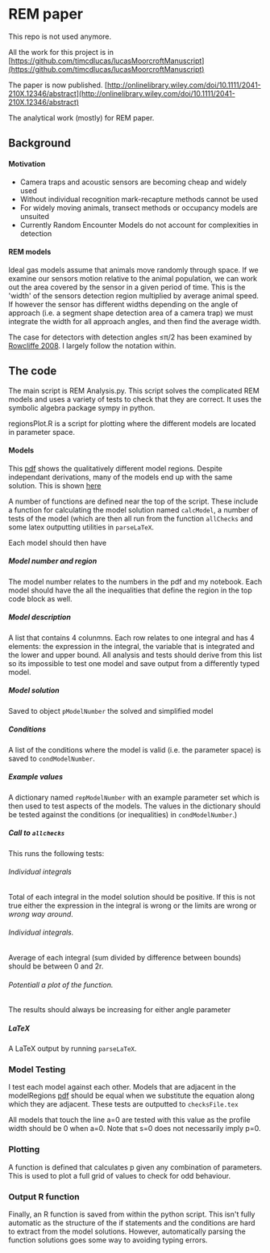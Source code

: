 REM paper
========

This repo is not used anymore.

All the work for this project is in [https://github.com/timcdlucas/lucasMoorcroftManuscript](https://github.com/timcdlucas/lucasMoorcroftManuscript)

The paper is now published. [http://onlinelibrary.wiley.com/doi/10.1111/2041-210X.12346/abstract](http://onlinelibrary.wiley.com/doi/10.1111/2041-210X.12346/abstract)



The analytical work (mostly) for REM paper.

## Background

#### Motivation

+ Camera traps and acoustic sensors are becoming cheap and widely used
+ Without individual recognition mark-recapture methods cannot be used
+ For widely moving animals, transect methods or occupancy models are unsuited
+ Currently Random Encounter Models do not account for complexities in detection

#### REM models

Ideal gas models assume that animals move randomly through space. If we examine our sensors motion relative to the animal population, we can work out the area covered by the sensor in a given period of time. This is the 'width' of the sensors detection region multiplied by average animal speed. If however the sensor has different widths depending on the angle of approach (i.e. a segment shape detection area of a camera trap) we must integrate the width for all approach angles, and then find the average width.

The case for detectors with detection angles &#8804;&#960;/2 has been examined by [Rowcliffe 2008](http://onlinelibrary.wiley.com/doi/10.1111/j.1365-2664.2008.01473.x/abstract). I largely follow the notation within.


## The code

The main script is REM Analysis.py. This script solves the complicated REM models and uses a variety of tests to check that they are correct. It uses the symbolic algebra package sympy in python.

regionsPlot.R is a script for plotting where the different models are located in parameter space.

#### Models

This [pdf](imgs/regions.pdf) shows the qualitatively different model regions. Despite independant derivations, many of the models end up with the same solution. This is shown [here](imgs/equalRegions.pdf)

A number of functions are defined near the top of the script. These include a function for calculating the model solution named `calcModel`, a number of tests of the model (which are then all run from the function `allChecks` and some latex outputting utilities in `parseLaTeX`. 

Each model should then have

##### Model number and region
The model number relates to the numbers in the pdf and my notebook. Each model should have the all the inequalities that define the region in the top code block as well. 

##### Model description
A list that contains 4 colunmns. Each row relates to one integral and has 4 elements: the expression in the integral, the variable that is integrated and the lower and upper bound. All analysis and tests should derive from this list so its impossible to test one model and save output from a differently typed model.

##### Model solution
Saved to object `pModelNumber` the solved and simplified model

##### Conditions
A list of the conditions where the model is valid (i.e. the parameter space) is saved to `condModelNumber`.

##### Example values
A dictionary named `repModelNumber` with an example parameter set which is then used to test aspects of the models. The values in the dictionary should be tested against the conditions (or inequalities) in `condModelNumber`.)

##### Call to `allchecks`

This runs the following tests: 

###### Individual integrals
Total of each integral in the model solution should be positive. If this is not true either the expression in the integral is wrong or the limits are wrong or *wrong way around*.

###### Individual integrals.
Average of each integral (sum divided by difference between bounds) should be between 0 and 2r.

###### Potentiall a plot of the function. 
The results should always be increasing for either angle parameter

##### LaTeX
A LaTeX output by running `parseLaTeX`.



### Model Testing

I test each model against each other. Models that are adjacent in the modelRegions [pdf](ModelRegions.pdf) should be equal when we substitute the equation along which they are adjacent. These tests are outputted to `checksFile.tex`

All models that touch the line a=0 are tested with this value as the profile width should be 0 when a=0. Note that s=0 does not necessarily imply p=0.


### Plotting

A function is defined that calculates p given any combination of parameters. This is used to plot a full grid of values to check for odd behaviour.


### Output R function

Finally, an R function is saved from within the python script. This isn't fully automatic as the structure of the if statements and the conditions are hard to extract from the model solutions. However, automatically parsing the function solutions goes some way to avoiding typing errors.







